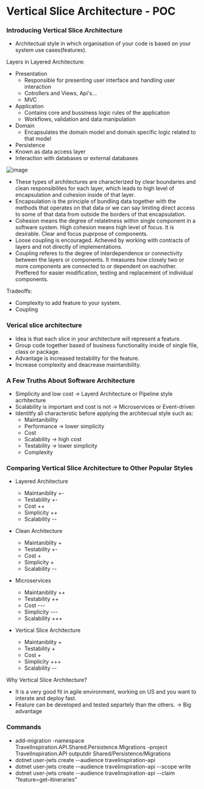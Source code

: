# Vertical Slice Architecture - POC

### Introducing Vertical Slice Architecture
- Architectual style in which organisation of your code is based on your system use cases(features).

Layers in Layered Architecture:
- Presentation
  - Responsible for presenting user interface and handling user interaction
  - Cotrollers and Views, Api's...
  - MVC
- Application
  - Contains core and bussiness logic rules of the application
  - Workflows, validation and data manipulation
- Domain
  - Encapsulates the domain model and domain specific logic related to that model
- Persistence
 - Known as data access layer
 - Interaction with databases or external databases

![image](https://github.com/user-attachments/assets/6ed8637d-f6eb-4db9-99cc-dae5161a9beb)

- These types of architectures are characterized by clear boundaries and clean responsibilites for each layer, which leads to high level of encapsulation and cohesion inside of that layer.
- Encapsulation is the principle of bundling data together with the methods that operates on that data or we can say limiting direct access to some of that data from outside the borders of that encapsulation.
- Cohesion means the degree of relatetness within single component in a software system. High cohesion means high level of focus. It is desirable. Clear and focus puprpose of components.
- Loose coupling is encouraged. Acheved by working with contracts of layers and not directly of implementations.
- Coupling referes to the degree of interdependence or connectivity between the layers or components. It measures how closely two or more components are connected to or dependent on eachother. Preffered for easier modification, testing and replacement of individual components.

Tradeoffs:
- Complexity to add feature to your system.
- Coupling

### Verical slice architecture
- Idea is that each slice in your architecture will represent a feature.
- Group code together based of business functionality inside of single file, class or package.
- Advantage is increased testability for the feature.
- Increase complexity and deacrease maintanibility.

### A Few Truths About Software Architecture
- Simplicity and low cost -> Layerd Architecture or Pipeline style acrhitecture
- Scalability is important and cost is not -> Microservices or Event-driven
- Identitfy all characterstic before applying the architecual style such as: 
  - Maintanibility
  - Performance -> lower simplicity
  - Cost
  - Scalability -> high cost
  - Testability -> lower simplicity
  - Complexity

### Comparing Vertical Slice Architecture to Other Popular Styles
- Layered Architecture
  - Maintaniblity +-
  - Testability   +-
  - Cost          ++
  - Simplicity    ++
  - Scalability   --

- Clean Architecture
  - Maintaniblity +
  - Testability   +-
  - Cost          +
  - Simplicity    +
  - Scalability   --

- Microservices
  - Maintaniblity ++
  - Testability   ++
  - Cost          ---
  - Simplicity    ---
  - Scalability   +++

- Vertical Slice Architecture
  - Maintaniblity +
  - Testability   +
  - Cost          +
  - Simplicity    +++
  - Scalability   --

Why Vertical Slice Architecture?
- It is a very good fit in agile environment, working on US and you want to interate and deploy fast.
- Feature can be developed and tested separtely than the others. -> Big advantage

### Commands
- add-migration -namespace TravelInspiration.API.Shared.Persistence.Migrations -project TravelInspiration.API outputdir Shared/Persistence/Migrations
- dotnet user-jwts create --audience travelinspiration-api
- dotnet user-jwts create --audience travelinspiration-api --scope write
- dotnet user-jwts create --audience travelinspiration-api --claim "feature=get-itineraries"
